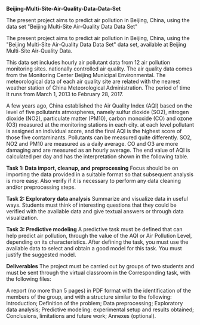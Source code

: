 ****Beijing-Multi-Site-Air-Quality-Data-Data-Set****


The present project aims to predict air pollution in Beijing, China, using the data set "Beijing Multi-Site Air-Quality Data Data Set"

The present project aims to predict air pollution in Beijing, China, using the "Beijing Multi-Site Air-Quality Data Data Set" data set, available at Beijing Multi-Site Air-Quality Data.

This data set includes hourly air pollutant data from 12 air pollution monitoring sites. nationally controlled air quality. The air quality data comes from the Monitoring Center Beijing Municipal Environmental. The meteorological data of each air quality site are related with the nearest weather station of China Meteorological Administration. The period of time It runs from March 1, 2013 to February 28, 2017.

A few years ago, China established the Air Quality Index (AQI) based on the level of five pollutants atmospheres, namely sulfur dioxide (SO2), nitrogen dioxide (NO2), particulate matter (PM10), carbon monoxide (CO) and ozone (O3) measured at the monitoring stations in each city. at each level pollutant is assigned an individual score, and the final AQI is the highest score of those five contaminants. Pollutants can be measured quite differently. SO2, NO2 and PM10 are measured as a daily average. CO and O3 are more damaging and are measured as an hourly average. The end value of AQI is calculated per day and has the interpretation shown in the following table.




**Task 1: Data import, cleanup, and preprocessing**
Focus should be on importing the data provided in a suitable format so that subsequent analysis is more easy. Also verify if it is necessary to perform any data cleaning and/or preprocessing steps.

**Task 2: Exploratory data analysis**
Summarize and visualize data in useful ways. Students must think of interesting questions that they could be verified with the available data and give textual answers or through data visualization.

**Task 3: Predictive modeling**
A predictive task must be defined that can help predict air pollution, through the value of the AQI or Air Pollution Level, depending on its characteristics. After defining the task, you must use the available data to select and obtain a good model for this task. You must justify the suggested model.

**Deliverables**
The project must be carried out by groups of two students and must be sent through the virtual classroom in the Corresponding task, with the following files:

A report (no more than 5 pages) in PDF format with the identification of the members of the group, and with a structure similar to the following:
Introduction;
Definition of the problem;
Data preprocessing;
Exploratory data analysis;
Predictive modeling: experimental setup and results obtained;
Conclusions, limitations and future work;
Annexes (optional).
